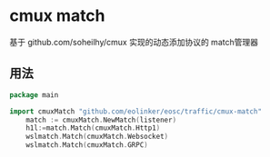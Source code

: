 # cmux match

基于 github.com/soheilhy/cmux 实现的动态添加协议的 match管理器

## 用法

```go
package main

import cmuxMatch "github.com/eolinker/eosc/traffic/cmux-match"
	match := cmuxMatch.NewMatch(listener)
	h1l:=match.Match(cmuxMatch.Http1)
	wslmatch.Match(cmuxMatch.Websocket)
	wslmatch.Match(cmuxMatch.GRPC)
```